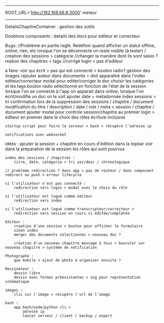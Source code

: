 --------------------

ROOT_URL='http://192.168.66.8:3000' meteor

--------------------


DetailsChapitreContainer :
    gestion des outils

Doublons composants :
    details des docs pour éditeur et correcteur

Bugs:
    //Problème en partie reglé. Redéfinir quand afficher un statut offline, online, rien, etc
    lorsque l'on se déconnecte on reste visible (à tester) / 
    creation des sessions > catégorie
    //changer la manière dont ils sont saisis ?
    reation des chapitres > tags
    //corrigé
    login > pas d'editeur


à faire:
    voir qui écrit > pas qui est connecté > bouton radio?
    gestion des images
    rajouter auteur dans documents > doit apparaitre dans l'index editeur/correcteur
    modal pour editer/corriger le doc
    choisir les catégories et les tags
    bouton radio sélectionné en fonction de l'état de la session
    lorsque l'on se connecte à l'app on apparait dans online, lorsque l'on écrit/modifie un doc on le voit
    ajouter date + metadonnée index sessions > tri
    confirmation lors de la suppression des sessions / chapitre / document
    modification du titre / description / date / role / meta > session / chapitre / document
    ajouter modal pour controle session/chapitre
    au premier login > éditeur en premier dans le choix des rôles
    écriture inclusive

    startup script pour faire le serveur > bash > récupère l'adresse ip

    notifications avec websocket

idées :
    ajouter la session + chapitre en cours d'édition dans la topbar
    voir dans la préparation de la session les rôles qui sont pourvus

    index des sessions / chapitres :    
        titre, date, catégorie > tri asc/desc / chronologique

    // problème redirection ? dans app > pas de routeur / dans composant redirect ou push > erreur lifecycle

    si l'utilisateur n'est pas connecté :
        redirection vers login + modal avec le choix du rôle

    si l'utilisateur est logué comme éditeur
        redirection vers index

    si l'utilisateur est logué comme transcripteur/correcteur > 
        redirection vers session en cours si éditée/complétée

    Editeur :
        creation d'une session > bouton pour afficher le formulaire
        sinon index
        merger des documents sélectionnés > nouveau doc ?

        création d'un nouveau chapitre message à tous > basculer sur nouveau chapitre > système de notification

    Photographe :
        que mobile > ajout de photo à organiser ensuite ?

    Dessinateur :
        dessin libre
        dessin avec formes préexistantes > svg pour représentation schématique

    images :
        clic sur l'image > recupère l'url de l'image

    bash :
        app bash/node/python cli > 
            adresse ip
            lancer serveur / client / backup / export  